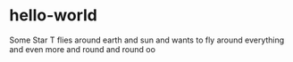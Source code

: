 # hello-world
Some Star T
flies around earth and sun and wants to fly around everything and even more and round and round oo
